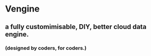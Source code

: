 # Vengine
## a fully customimisable, DIY, better cloud data engine.
### (designed by coders, for coders.)
